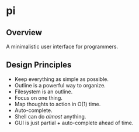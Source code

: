 # pi

## Overview

A minimalistic user interface for programmers.

## Design Principles

* Keep everything as simple as possible.
* Outline is a powerful way to organize.
* Filesystem is an outline.
* Focus on one thing.
* Map thoughts to action in O(1) time.
* Auto-complete.
* Shell can do *almost* anything.
* GUI is just partial + auto-complete ahead of time.
